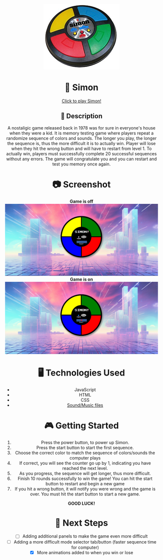 <div align="center" id="banner">
  <img src="/images/SimonGame.jpg"
</div>

# 🎲 Simon

[Click to play Simon!](https://tlawler1986.github.io/Simon)

## 📘 Description
A nostaligic game released back in 1978 was for sure in everyone's house when they were a kid.  It is memory testing game where players repeat a randomize sequence of colors and sounds.  The longer you play, the longer the sequence is, thus the more difficult it is to actually win.  Player will lose when they hit the wrong button and will have to restart from level 1.  To actually win, players must successfully complete 20 successful sequences without any errors.  The game will congratulate you and you can restart and test you memory once again.

# 📷 Screenshot

**Game is off** <img src="/images/SimonOff.png" alt="screenshot">
**Game is on** <img src="/images/SimonOn.png" alt="screenshot">

# 🖥️ Technologies Used

- JavaScript
- HTML
- CSS
- [Sound/Music files](https://www.myinstants.com)

# 🎮 Getting Started
1. Press the power button, to power up Simon.
2. Press the start button to start the first sequence.
3. Choose the correct color to match the sequence of colors/sounds the computer plays
4. If correct, you will see the counter go up by 1, indicating you have reached the next level.
5. As you progress, the sequence will get longer, thus more difficult.
6. Finish 10 rounds successfully to win the game!  You can hit the start button to restart and begin a new game
7. If you hit a wrong button, it will notify you were wrong and the game is over.  You must hit the start button to start a new game.
<p align= "center"><strong>GOOD LUCK!</strong></p>  

# 🚀 Next Steps

- [  ] Adding additional panels to make the game even more difficult
- [  ] Adding a more difficult mode selector tab/button (faster sequence time for computer)
- [X] More animations added to when you win or lose

